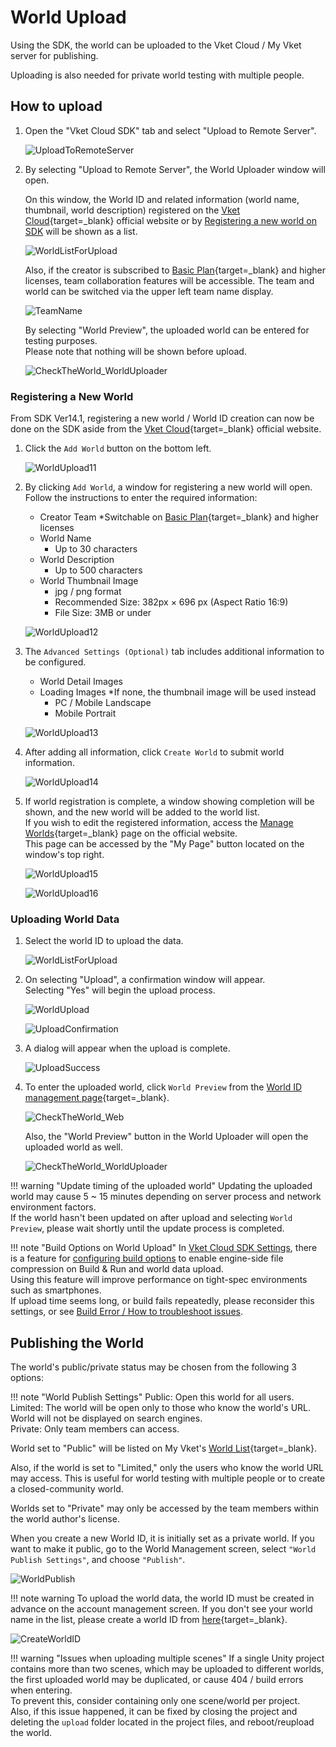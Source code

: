 # World Upload

Using the SDK, the world can be uploaded to the Vket Cloud / My Vket server for publishing.

Uploading is also needed for private world testing with multiple people.

## How to upload
  
1. Open the "Vket Cloud SDK" tab and select "Upload to Remote Server".

    ![UploadToRemoteServer](img/WorldUpload01.jpg)

2. By selecting "Upload to Remote Server", the World Uploader window will open.

    On this window, the World ID and related information (world name, thumbnail, world description) registered on the [Vket Cloud](https://cloud.vket.com/en/account/world){target=_blank} official website or by [Registering a new world on SDK](#registering-a-new-world) will be shown as a list.

    ![WorldListForUpload](img/WorldUpload02.jpg)

    Also, if the creator is subscribed to [Basic Plan](https://cloud.vket.com/en/plan){target=_blank} and higher licenses, team collaboration features will be accessible. The team and world can be switched via the upper left team name display.

    ![TeamName](img/WorldUpload03.jpg)

    By selecting "World Preview", the uploaded world can be entered for testing purposes.<br>
    Please note that nothing will be shown before upload.

    ![CheckTheWorld_WorldUploader](img/WorldUpload04.jpg)

### Registering a New World

From SDK Ver14.1, registering a new world / World ID creation can now be done on the SDK aside from the [Vket Cloud](https://cloud.vket.com/en/account/world){target=_blank} official website.

1. Click the `Add World` button on the bottom left.

    ![WorldUpload11](img/WorldUpload11.jpg)

2. By clicking `Add World`, a window for registering a new world will open.<br>
    Follow the instructions to enter the required information:

    - Creator Team *Switchable on [Basic Plan](https://cloud.vket.com/plan){target=_blank} and higher licenses
    - World Name
      - Up to 30 characters
    - World Description
      - Up to 500 characters
    - World Thumbnail Image
      - jpg / png format
      - Recommended Size: 382px × 696 px (Aspect Ratio 16:9)
      - File Size: 3MB or under

    ![WorldUpload12](img/WorldUpload12.jpg)

3. The `Advanced Settings (Optional)` tab includes additional information to be configured.

    - World Detail Images
    - Loading Images *If none, the thumbnail image will be used instead
      - PC / Mobile Landscape
      - Mobile Portrait

    ![WorldUpload13](img/WorldUpload13.jpg)

4. After adding all information, click `Create World` to submit world information.

    ![WorldUpload14](img/WorldUpload14.jpg)

5. If world registration is complete, a window showing completion will be shown, and the new world will be added to the world list. <br>
  If you wish to edit the registered information, access the [Manage Worlds](https://cloud.vket.com/account/world){target=_blank} page on the official website.<br>
  This page can be accessed by the "My Page" button located on the window's top right.

    ![WorldUpload15](img/WorldUpload15.jpg)

    ![WorldUpload16](img/WorldUpload16.jpg)

### Uploading World Data

1. Select the world ID to upload the data.

    ![WorldListForUpload](img/WorldUpload02.jpg)

2. On selecting "Upload", a confirmation window will appear.<br>
   Selecting "Yes" will begin the upload process.

    ![WorldUpload](img/WorldUpload05.jpg)

    ![UploadConfirmation](img/WorldUpload06.jpg)

3. A dialog will appear when the upload is complete.

    ![UploadSuccess](img/WorldUpload07.jpg)

4. To enter the uploaded world, click `World Preview` from the [World ID management page](https://cloud.vket.com/en/account/world){target=_blank}.

    ![CheckTheWorld_Web](img/WorldUpload08.jpg)

    Also, the "World Preview" button in the World Uploader will open the uploaded world as well.

    ![CheckTheWorld_WorldUploader](img/WorldUpload04.jpg)

!!! warning "Update timing of the uploaded world"
    Updating the uploaded world may cause 5 ~ 15 minutes depending on server process and network environment factors.<br>
    If the world hasn't been updated on after upload and selecting `World Preview`, please wait shortly until the update process is completed.

!!! note "Build Options on World Upload"
    In [Vket Cloud SDK Settings](../SDKTools/VketCloudSDKSettings.md), there is a feature for [configuring build options](../WorldEditingTips/BuildOptions.md) to enable engine-side file compression on Build & Run and world data upload.<br>
    Using this feature will improve performance on tight-spec environments such as smartphones.<br>
    If upload time seems long, or build fails repeatedly, please reconsider this settings, or see [Build Error / How to troubleshoot issues](../troubleshooting/BuildError.md).

## Publishing the World

The world's public/private status may be chosen from the following 3 options:

!!! note "World Publish Settings"
    Public: Open this world for all users.<br>
    Limited: The world will be open only to those who know the world's URL. World will not be displayed on search engines.<br>
    Private: Only team members can access.

World set to "Public" will be listed on My Vket's [World List](https://vket.com/en/play/world){target=_blank}.

Also, if the world is set to "Limited," only the users who know the world URL may access.
This is useful for world testing with multiple people or to create a closed-community world.

Worlds set to "Private" may only be accessed by the team members within the world author's license.

When you create a new World ID, it is initially set as a private world. If you want to make it public, go to the World Management screen, select `"World Publish Settings"`, and choose `"Publish"`.

![WorldPublish](img/WorldUpload09.jpg)

!!! note warning
     To upload the world data, the world ID must be created in advance on the account management screen. If you don't see your world name in the list, please create a world ID from [here](https://cloud.vket.com/en/account/world){target=_blank}.

![CreateWorldID](img/WorldUpload10.jpg)

!!! warning "Issues when uploading multiple scenes"
    If a single Unity project contains more than two scenes, which may be uploaded to different worlds, the first uploaded world may be duplicated, or cause 404 / build errors when entering.<br>
    To prevent this, consider containing only one scene/world per project.<br>
    Also, if this issue happened, it can be fixed by closing the project and deleting the `upload` folder located in the project files, and reboot/reupload the world.
